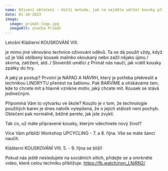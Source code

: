 ```yaml
---
name: Oživení oblečení - další metoda, jak co nejdéle udržet kousky při životě
date: 01-10-2023
image:
  image: primát-logo.jpg
  imageAlt: značka Primát
---
```

Letošní Klášterní KOUSKOVÁNÍ VIII. 

je  mimo jiné věnováno technice oživování oděvů. Ta se dá použít vždy, když už je Váš oblíbený kousek malinko okoukaný nebo zažil nějako újmu / skvrna, zatržení, atd../ Slovenští umělci z Primát nás naučí, jak vrátit kousky zpátky do hry.

A jaký je postup? Prvotní je NÁPAD A NÁVRH, který je potřeba překreslit a technikou LINORYTU přenést na šablonu. Pak BARVÍME a otiskáváme tam, kde to chcete mít a hlavně vznikne motiv, jaký chcete mít. Kousek se stává jedinečným. 

Připomíná Vám to výtvarku ve škole? Kouzlo je v tom, že technologie použitých barev je dnes natolik vylepšená, že o jejich stálosti není pochyb. Oblečení pak normálně, běžně perete, jak jste zvyklí.

Tak co, už máte připravené kousky, kterým vdechnete nový život?

Více Vám přiblíží Workshop UPCYCLING - 7. a 8. října. Vše se máte šanci naučit.

Klášterní KOUSKOVÁNÍ VIII.  5. - 9. října se blíží!

P﻿okud nás ještě nesledujete na sociálních sítích, přidejte se a omrkněte video, které celou techniku přibližuje. https://fb.watch/non_LNiRN2/